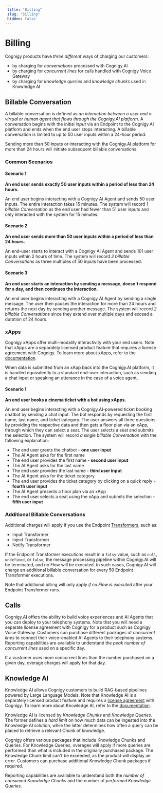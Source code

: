 ```yaml
---
 title: "Billing" 
 slug: "billing" 
 hidden: false 
---
```


# Billing

Cognigy products have *three different* ways of charging our customers:

- by charging for *conversations* processed with Cognigy.AI
- by charging for *concurrent lines* for calls handled with Cognigy Voice Gateway
- by charging for *knowledge queries* and *knowledge chunks* used in Knowledge AI

## Billable Conversation

A billable conversation is defined as *an interaction between a user and a virtual or human agent that flows through the Cognigy.AI platform*. A conversation begins with the initial *input* via an Endpoint to the Cognigy.AI platform and ends when the end user stops interacting. A billable conversation is limited to up to 50 user inputs within a 24-hour period.

Sending more than 50 inputs or interacting with the Cognigy.AI platform for more than 24 hours will initiate subsequent billable conversations.

### Common Scenarios

#### Scenario 1

**An end user sends exactly 50 user inputs within a period of less than 24 hours.**

An end user begins interacting with a Cognigy AI Agent and sends 50 user inputs. The entire interaction takes 15 minutes. The system will record *1 billable Conversation* as the end user had fewer than 51 user inputs and only interacted with the system for 15 minutes.

#### Scenario 2

**An end user sends more than 50 user inputs within a period of less than 24 hours.**

An end-user starts to interact with a Cognigy AI Agent and sends 101 user inputs within 2 hours of time. The system will record *3 billable Conversations* as three multiples of 50 inputs have been processed.

#### Scenario 3

**An end user starts an interaction by sending a message, doesn't respond for a day, and then continues the interaction.**

An end user begins interacting with a Cognigy AI Agent by sending a single message. The user then pauses the interaction for more than 24 hours and returns the next day by sending another message. The system will record *2 billable Conversations* since they extend over multiple days and exceed a duration of 24 hours.

### xApps

Cognigy xApps offer multi-modality interactivity with your end users. Note that xApps are a separately licensed product feature that requires a license agreement with Cognigy. To learn more about xApps, refer to the [documentation](../../xApps/overview.md).

When data is submitted from an xApp back into the Cognigy.AI platform, it is handled equivalently to a standard end-user interaction, such as sending a chat input or speaking an utterance in the case of a voice agent.

#### Scenario 1

**An end user books a cinema ticket with a bot using xApps.**

An end user begins interacting with a Cognigy.AI-powered ticket booking chatbot by sending a chat input. The bot responds by requesting the first name, last name, and ticket category. The user answers all three questions by providing the respective data and then gets a floor plan via an xApp, through which they can select a seat. The user selects a seat and submits the selection. The system will record *a single billable Conversation* with the following explanation:

- The end user greets the chatbot - **one user input**
- The AI Agent asks for the first name
- The end user provides the first name - **second user input**
- The AI Agent asks for the last name
- The end user provides the last name - **third user input**
- The AI Agent asks for the ticket category
- The end user provides the ticket category by clicking on a quick reply - **fourth user input**
- The AI Agent presents a floor plan via an xApp
- The end user selects a seat using the xApp and submits the selection - **fifth user input**

### Additional Billable Conversations

Additional charges will apply if you use the Endpoint [Transformers](../deploy/endpoints/transformers/overview.md), such as:

- Input Transformer
- Inject Transformer
- Notify Transformer

If the Endpoint Transformer executions result in a `falsy` value, such as `null`, `undefined`, or `false`, the message processing pipeline within Cognigy.AI will be terminated, and no Flow will be executed. In such cases, Cognigy.AI will charge an additional billable conversation for every 50 Endpoint Transformer executions.

Note that additional billing will only apply *if no Flow is executed* after your Endpoint Transformer runs.

## Calls

Cognigy.AI offers the ability to build voice experiences and AI Agents that you can deploy to your telephony systems.
Note that you will need a separate license agreement with Cognigy for a product such as Cognigy Voice Gateway.
Customers can purchase different packages of *concurrent lines* to connect their voice-enabled AI Agents to their telephony systems. Reporting capabilities are available to understand the *peak number of concurrent lines* used on a specific day.

If a customer uses more concurrent lines than the number purchased on a given day, overage charges will apply for that day.

## Knowledge AI

Knowledge AI allows Cognigy customers to build RAG-based pipelines powered by Large Language Models.
Note that Knowledge AI is a separately licensed product feature and requires a [license agreement](../empower/knowledge-ai/activate.md) with Cognigy.
To learn more about Knowledge AI, refer to the [documentation](../empower/knowledge-ai/overview.md).

Knowledge AI is licensed by *Knowledge Chunks* and *Knowledge Queries*. The former defines a *hard limit* on how much data can be ingested into the Knowledge AI solution, while the latter determines how often a query can be placed to retrieve a relevant Chunk of knowledge.

Cognigy offers various packages that include Knowledge Chunks and Queries. For Knowledge Queries, overages will apply if more queries are performed than what is included in the originally purchased package. The Knowledge Chunk limit can't be exceeded, as the product will display an error. Customers can purchase additional Knowledge Chunk packages if required.

Reporting capabilities are available to understand both the *number of consumed Knowledge Chunks* and the number of *performed Knowledge Queries*.